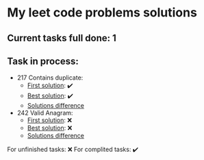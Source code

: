 # My leet code problems solutions

## Current tasks full done: 1

## Task in process:
- 217 Contains duplicate: 
    - [First solution](./easy/containsDuplicate/firstSolution.mjs): ✔️
    - [Best solution](./easy/containsDuplicate/bestSolution.mjs): ✔️
    - [Solutions difference](./easy/easyTasksResults.md#217-difference)
- 242 Valid Anagram: 
    - [First solution](./easy/validAnagram/firstSolution.mjs): ❌
    - [Best solution](./easy/validAnagram/bestSolution.mjs): ❌
    - [Solutions difference](./easy/easyTasksResults.md)



For unfinished tasks: ❌
For complited tasks: ✔️